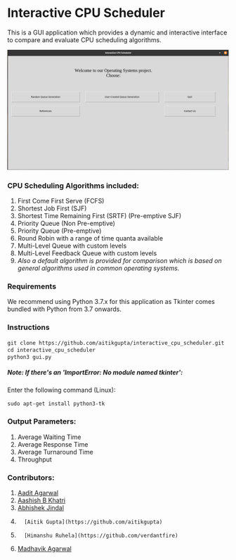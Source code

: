 # Interactive CPU Scheduler

This is a GUI application which provides a dynamic and interactive interface to compare and evaluate CPU scheduling algorithms.

<img src="cpu-scheduler.png" width = 700px/>

### CPU Scheduling Algorithms included:

1.  First Come First Serve (FCFS)
2.  Shortest Job First (SJF)
3.  Shortest Time Remaining First (SRTF) (Pre-emptive SJF)
4.  Priority Queue (Non Pre-emptive)
5.  Priority Queue (Pre-emptive)
6.  Round Robin with a range of time quanta available
7.  Multi-Level Queue with custom levels
8.  Multi-Level Feedback Queue with custom levels
9.  _Also a default algorithm is provided for comparison which is based on general algorithms used in common operating systems._

### Requirements

We recommend using Python 3.7.x for this application as Tkinter comes bundled with Python from 3.7 onwards.

### Instructions

```
git clone https://github.com/aitikgupta/interactive_cpu_scheduler.git
cd interactive_cpu_scheduler
python3 gui.py
```

##### Note: If there's an 'ImportError: No module named tkinter':

Enter the following command (Linux):

```
sudo apt-get install python3-tk
```

### Output Parameters:

1.  Average Waiting Time
2.  Average Response Time
3.  Average Turnaround Time
4.  Throughput

### Contributors:

1.  [Aadit Agarwal](https://github.com/aaditagarwal)
2.  [Aashish B Khatri](https://github.com/aashish-khatri)
3.  [Abhishek Jindal](https://github.com/abhishekjindal09)
4.       [Aitik Gupta](https://github.com/aitikgupta)
5.       [Himanshu Ruhela](https://github.com/verdantfire)
6.  [Madhavik Agarwal](https://github.com/madhavik0512)
